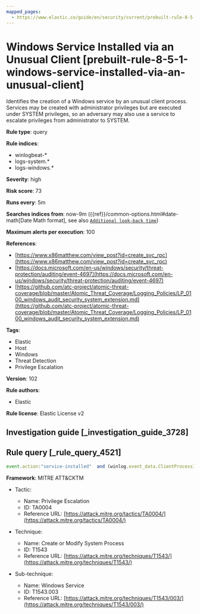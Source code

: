 ```yaml
---
mapped_pages:
  - https://www.elastic.co/guide/en/security/current/prebuilt-rule-8-5-1-windows-service-installed-via-an-unusual-client.html
---
```


# Windows Service Installed via an Unusual Client [prebuilt-rule-8-5-1-windows-service-installed-via-an-unusual-client]

Identifies the creation of a Windows service by an unusual client process. Services may be created with administrator privileges but are executed under SYSTEM privileges, so an adversary may also use a service to escalate privileges from administrator to SYSTEM.

**Rule type**: query

**Rule indices**:

* winlogbeat-*
* logs-system.*
* logs-windows.*

**Severity**: high

**Risk score**: 73

**Runs every**: 5m

**Searches indices from**: now-9m ({{ref}}/common-options.html#date-math[Date Math format], see also [`Additional look-back time`](docs-content://solutions/security/detect-and-alert/create-detection-rule.md#rule-schedule))

**Maximum alerts per execution**: 100

**References**:

* [https://www.x86matthew.com/view_post?id=create_svc_rpc](https://www.x86matthew.com/view_post?id=create_svc_rpc)
* [https://docs.microsoft.com/en-us/windows/security/threat-protection/auditing/event-4697](https://docs.microsoft.com/en-us/windows/security/threat-protection/auditing/event-4697)
* [https://github.com/atc-project/atomic-threat-coverage/blob/master/Atomic_Threat_Coverage/Logging_Policies/LP_0100_windows_audit_security_system_extension.md](https://github.com/atc-project/atomic-threat-coverage/blob/master/Atomic_Threat_Coverage/Logging_Policies/LP_0100_windows_audit_security_system_extension.md)

**Tags**:

* Elastic
* Host
* Windows
* Threat Detection
* Privilege Escalation

**Version**: 102

**Rule authors**:

* Elastic

**Rule license**: Elastic License v2

## Investigation guide [_investigation_guide_3728]



## Rule query [_rule_query_4521]

```js
event.action:"service-installed"  and (winlog.event_data.ClientProcessId:"0" or winlog.event_data.ParentProcessId:"0")
```

**Framework**: MITRE ATT&CKTM

* Tactic:

    * Name: Privilege Escalation
    * ID: TA0004
    * Reference URL: [https://attack.mitre.org/tactics/TA0004/](https://attack.mitre.org/tactics/TA0004/)

* Technique:

    * Name: Create or Modify System Process
    * ID: T1543
    * Reference URL: [https://attack.mitre.org/techniques/T1543/](https://attack.mitre.org/techniques/T1543/)

* Sub-technique:

    * Name: Windows Service
    * ID: T1543.003
    * Reference URL: [https://attack.mitre.org/techniques/T1543/003/](https://attack.mitre.org/techniques/T1543/003/)



